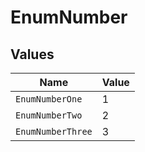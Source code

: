 # EnumNumber


## Values

| Name              | Value             |
| ----------------- | ----------------- |
| `EnumNumberOne`   | 1                 |
| `EnumNumberTwo`   | 2                 |
| `EnumNumberThree` | 3                 |